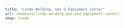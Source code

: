 ```yaml
---
title: "Linde Welding, Gas & Equipment Center"
url: /mankato/linde-welding-gas-and-equipment-center/
shop: trade
---
```

